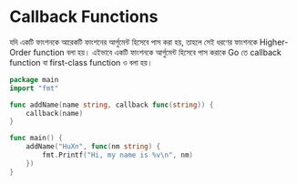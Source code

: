 # Callback Functions

যদি একটি ফাংশনকে আরেকটি ফাংশনের আর্গুমেন্ট হিসেবে পাস করা হয়, তাহলে সেই ধরণের ফাংশনকে Higher-Order function বলা হয়। এইভাবে একটি ফাংশনকে আর্গুমেন্ট হিসেবে পাস করাকে Go তে callback function বা first-class function ও বলা হয়।


```go
package main
import "fmt"

func addName(name string, callback func(string)) {
    callback(name)
}

func main() {
    addName("HuXn", func(nm string) {
        fmt.Printf("Hi, my name is %v\n", nm)
    })
}
```

